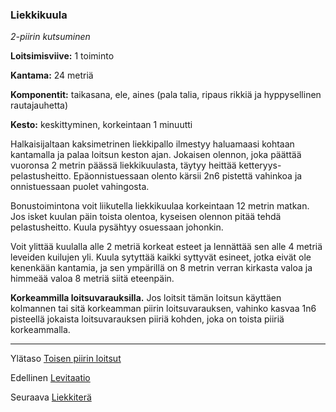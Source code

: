 ### Liekkikuula

*2-piirin kutsuminen*

**Loitsimisviive:** 1 toiminto

**Kantama:** 24 metriä

**Komponentit:** taikasana, ele, aines (pala talia, ripaus rikkiä ja hyppysellinen rautajauhetta)

**Kesto:** keskittyminen, korkeintaan 1 minuutti

Halkaisijaltaan kaksimetrinen liekkipallo ilmestyy haluamaasi kohtaan kantamalla ja palaa loitsun keston ajan. Jokaisen olennon, joka päättää vuoronsa 2 metrin päässä liekkikuulasta, täytyy heittää ketteryys-pelastusheitto. Epäonnistuessaan olento kärsii 2n6 pistettä vahinkoa ja onnistuessaan puolet vahingosta. 

Bonustoimintona voit liikutella liekkikuulaa korkeintaan 12 metrin matkan. Jos isket kuulan päin toista olentoa, kyseisen olennon pitää tehdä pelastusheitto. Kuula pysähtyy osuessaan johonkin.

Voit ylittää kuulalla alle 2 metriä korkeat esteet ja lennättää sen alle 4 metriä leveiden kuilujen yli. Kuula sytyttää kaikki syttyvät esineet, jotka eivät ole kenenkään kantamia, ja sen ympärillä on 8 metrin verran kirkasta valoa ja himmeää valoa 8 metriä siitä eteenpäin. 

**Korkeammilla loitsuvarauksilla.** Jos loitsit tämän loitsun käyttäen kolmannen tai sitä korkeamman piirin loitsuvarauksen, vahinko kasvaa 1n6 pisteellä jokaista loitsuvarauksen piiriä kohden, joka on toista piiriä korkeammalla.

----

Ylätaso [Toisen piirin loitsut](2_piirin_loitsut)

Edellinen [Levitaatio](Levitaatio)

Seuraava [Liekkiterä](Liekkiterä)
